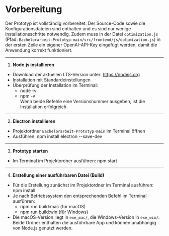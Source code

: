 # Vorbereitung
Der Prototyp ist vollständig vorbereitet. Der Source-Code sowie die Konfigurationsdateien sind enthalten und es sind nur wenige Installationsschritte notwendig.
Zudem muss in der Datei `optimization.js` (Pfad: `Bachelorarbeit-Prototyp-main/src/frontend/js/optimization.js`) in der ersten Zeile ein eigener OpenAI-API-Key eingefügt werden, damit die Anwendung korrekt funktioniert.

---

1. **Node.js installieren**
- Download der aktuellen LTS-Version unter: https://nodejs.org
- Installation mit Standardeinstellungen
- Überprüfung der Installation im Terminal:
  - node -v
  - npm -v<br>
    Wenn beide Befehle eine Versionsnummer ausgeben, ist die Installation erfolgreich.

---

2. **Electron installieren**
- Projektordner `Bachelorarbeit-Prototyp-main` im Terminal öffnen  
- Ausführen: npm install electron --save-dev

---

3. **Prototyp starten**
- Im Terminal im Projektordner ausführen: npm start

---

4. **Erstellung einer ausführbaren Datei (Build)**
- Für die Erstellung zunächst im Projektordner im Terminal ausführen: npm install 
- Je nach Betriebssystem den entsprechenden Befehl im Terminal ausführen:
  - npm run build:mac (für macOS)
  - npm run build:win (für Windows)
- Die macOS-Version liegt in `exe_mac/`, die Windows-Version in `exe_win/`. Beide Ordner enthalten die ausführbare App und können unabhängig von Node.js genutzt werden.


